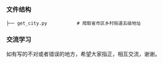 ### 文件结构

```
├── get_city.py           # 爬取省市区乡村街道五级地址
```

### 交流学习

如有写的不对或者错误的地方，希望大家指正，相互交流，谢谢。